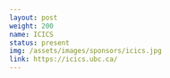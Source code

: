 ```yaml
---
layout: post
weight: 200
name: ICICS
status: present
img: /assets/images/sponsors/icics.jpg
link: https://icics.ubc.ca/
---
```


